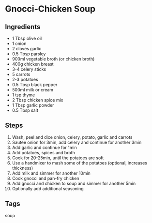 # Gnocci-Chicken Soup

## Ingredients

* 1 Tbsp olive oil
* 1 onion
* 2 cloves garlic
* 0.5 Tbsp parsley 
* 900ml vegetable broth (or chicken broth)
* 400g chicken breast
* 3-4 celery sticks
* 5 carrots
* 2-3 potatoes
* 0.5 Tbsp black pepper
* 500ml milk or cream
* 1 tsp thyme
* 2 Tbsp chicken spice mix 
* 1 Tbsp garlic powder
* 0.5 Tbsp salt

## Steps

1. Wash, peel and dice onion, celery, potato, garlic and carrots
2. Sautee onion for 3min, add celery and continue for another 3min
3. Add garlic and continue for 1min
4. Add potatoes, spices and broth
5. Cook for 20-25min, until the potatoes are soft
6. Use a handmixer to mash some of the potatoes (optional, increases thickness)
7. Add milk and simmer for another 10min
8. Cook gnocci and pan-fry chicken
9. Add gnocci and chicken to soup and simmer for another 5min
10. Optionally add additional seasoning

## Tags
soup
